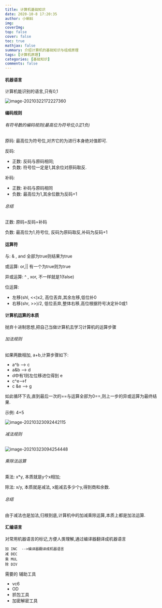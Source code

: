 ```yaml
---
title: 计算机基础知识
date: 2020-10-8 17:20:35
author: 小蝌蚪
img: 
coverImg: 
top: false
cover: false
toc: true
mathjax: false
summary: 介绍计算机的基础知识与组成原理
tags: [计算机原理]
categories: [基础知识]
comments: false
---
```






#### 机器语言

计算机能识别的语言,只有0,1

![image-20210322172227360](https://raw.githubusercontent.com/tadpole145/images/main/image-20210322172227360.png)



#### 编码规则

###### 有符号数的编码规则(最高位为符号位,0正1负)

原码: 最高位为符号位,对齐它的为进行本身绝对值即可.

反码: 

- 正数: 反码与原码相同;
- 负数: 符号位一定是1,其余位对原码取反.

补码: 

- 正数: 补码与原码相同
- 负数: 最高位为1,其余位数为反码+1

###### 总结

 正数:  原码=反码=补码

负数:  最高位为1,符号位, 反码为原码取反,补码为反码+1

#### 运算符

与: & , and  全部为true则结果为true

或运算: or,|| 有一个为true则为true

异或运算: ^ , xor, 不一样就是1(false)

位运算: 

- 左移(shl, <<)x2,  高位丢弃,其余左移,低位补0
- 右移(shr, >>)/2, 低位丢弃,整体右移,高位根据符号决定补0或1

#### 计算机运算的本质

抛弃十进制思想,把自己当做计算机去学习计算机的运算步骤

###### 加法规则 

 如果两数相加, a+b,计算步骤如下: 

- a^b --> c
- a&b --> d
- d中有1则左位移进位得到 e
- c^e-->f
- c &e --> g

如此循环下去,直到最后一次的==与运算全部为0==,则上一步的异或运算为最终结果.

示例: 4+5

![image-20210323092442115](https://raw.githubusercontent.com/tadpole145/images/main/image-20210323092442115.png)

###### 减法规则

![image-20210323094254448](https://raw.githubusercontent.com/tadpole145/images/main/image-20210323094254448.png)

###### 乘除法运算

乘法: x*y, 本质就是y个x相加;

除法: x/y, 本质就是减法, x能减去多少个y,得到商和余数.

###### 总结

由于减法也是加法,归根到底,计算机中的加减乘除运算,本质上都是加法运算.



#### 汇编语言

对常用机器语言的标记,方便人类理解,通过编译器翻译成机器语言

```
加 INC  -->编译器翻译成机器语言
减 DEC
乘 MUL
除 DIV
```

需要的 辅助工具

- vc6
- OD 
- 抓包工具
- 加密解密工具





